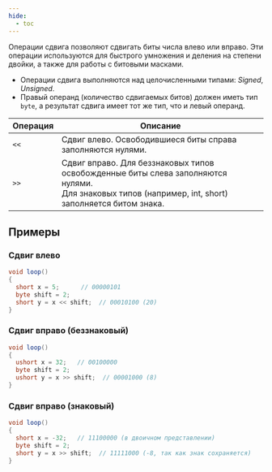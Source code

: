 ```yaml
---
hide:
  - toc
---
```

Операции сдвига позволяют сдвигать биты числа влево или вправо. Эти операции используются для быстрого умножения и деления на степени двойки, а также для работы с битовыми масками.  

- Операции сдвига выполняются над целочисленными типами: *Signed*, *Unsigned*.  
- Правый операнд (количество сдвигаемых битов) должен иметь тип `byte`, а результат сдвига имеет тот же тип, что и левый операнд.  

| Операция | Описание |
|----------|----------|
| `<<`     | Сдвиг влево. Освободившиеся биты справа заполняются нулями. |
| `>>`     | Сдвиг вправо. Для беззнаковых типов освобожденные биты слева заполняются нулями. <br>Для знаковых типов (например, int, short) заполняется битом знака. |

## Примеры
### Сдвиг влево
```cs
void loop()
{
  short x = 5;      // 00000101
  byte shift = 2;
  short y = x << shift;  // 00010100 (20)
}
```

### Сдвиг вправо (беззнаковый)
```cs
void loop()
{
  ushort x = 32;   // 00100000
  byte shift = 2;
  ushort y = x >> shift;  // 00001000 (8)
}
```

### Сдвиг вправо (знаковый)
```cs
void loop()
{
  short x = -32;   // 11100000 (в двоичном представлении)
  byte shift = 2;
  short y = x >> shift;  // 11111000 (-8, так как знак сохраняется)
}
```